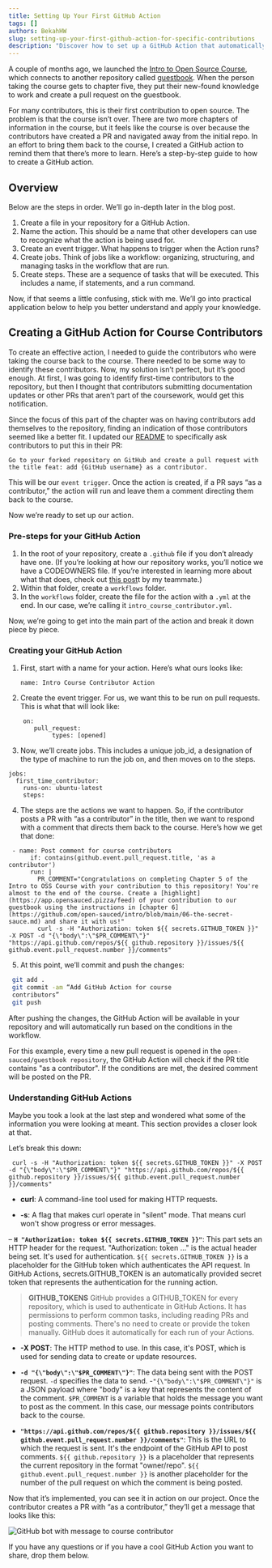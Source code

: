 ```yaml
---
title: Setting Up Your First GitHub Action
tags: []
authors: BekahHW
slug: setting-up-your-first-github-action-for-specific-contributions
description: "Discover how to set up a GitHub Action that automatically posts a personalized message to contributors. "
---
```



A couple of months ago, we launched the [Intro to Open Source Course](https://intro.opensauced.pizza/#/), which connects to another repository called [guestbook](https://github.com/open-sauced/guestbook). When the person taking the course gets to chapter five, they put their new-found knowledge to work and create a pull request on the guestbook.

For many contributors, this is their first contribution to open source. The problem is that the course isn’t over. There are two more chapters of information in the course, but it feels like the course is over because the contributors have created a PR and navigated away from the initial repo. In an effort to bring them back to the course, I created a GitHub action to remind them that there’s more to learn. Here’s a step-by-step guide to how to create a GitHub action.

## Overview
Below are the steps in order. We’ll go in-depth later in the blog post.

1. Create a file in your repository for a GitHub Action.
2. Name the action. This should be a name that other developers can use to recognize what the action is being used for.
3. Create an event trigger. What happens to trigger when the Action runs?
4. Create jobs. Think of jobs like a workflow: organizing, structuring, and managing tasks in the workflow that are run.
5. Create steps. These are a sequence of tasks that will be executed. This includes a name, if statements, and a run command.

Now, if that seems a little confusing, stick with me. We’ll go into practical application below to help you better understand and apply your knowledge.

## Creating a GitHub Action for Course Contributors
To create an effective action, I needed to guide the contributors who were taking the course back to the course. There needed to be some way to identify these contributors. Now, my solution isn’t perfect, but it’s good enough. At first, I was going to identify first-time contributors to the repository, but then I thought that contributors submitting documentation updates or other PRs that aren’t part of the coursework, would get this notification. 

Since the focus of this part of the chapter was on having contributors add themselves to the repository, finding an indication of those contributors seemed like a better fit. I updated our [README](https://github.com/open-sauced/guestbook) to specifically ask contributors to put this in their PR:


```
Go to your forked repository on GitHub and create a pull request with the title feat: add {GitHub username} as a contributor.
```
This will be our `event trigger`. Once the action is created, if a PR says “as a contributor,” the action will run and leave them a comment directing them back to the course.

Now we’re ready to set up our action.

### Pre-steps for your GitHub Action 
1. In the root of your repository, create a `.github` file if you don’t already have one. (If you’re looking at how our repository works, you’ll notice we have a CODEOWNERS file. If you’re interested in learning more about what that does, check out [this post](https://dev.to/opensauced/supercharge-your-repository-with-code-owners-4clg)t by my teammate.)
2. Within that folder, create a `workflows` folder.
3. In the `workflows` folder, create the file for the action with a `.yml` at the end. In our case, we’re calling it `intro_course_contributor.yml`.

Now, we’re going to get into the main part of the action and break it down piece by piece.

### Creating your GitHub Action
1. First, start with a name for your action. Here’s what ours looks like:

     `name: Intro Course Contributor Action`

2. Create the event trigger. For us, we want this to be run on pull requests. This is what that will look like:
```
	on:
	   pull_request:
    		types: [opened]
```
3. Now, we’ll create jobs. This includes a unique job_id, a designation of the type of machine to run the job on, and then moves on to the steps.

```
jobs:
  first_time_contributor:
    runs-on: ubuntu-latest
    steps:
```
4. The steps are the actions we want to happen. So, if the contributor posts a PR with “as a contributor” in the title, then we want to respond with a comment that directs them back to the course. Here’s how we get that done:


```
 - name: Post comment for course contributors
      if: contains(github.event.pull_request.title, 'as a contributor')
      run: |
        PR_COMMENT="Congratulations on completing Chapter 5 of the Intro to OSS Course with your contribution to this repository! You're almost to the end of the course. Create a [highlight](https://app.opensauced.pizza/feed) of your contribution to our guestbook using the instructions in [chapter 6](https://github.com/open-sauced/intro/blob/main/06-the-secret-sauce.md) and share it with us!"
        curl -s -H "Authorization: token ${{ secrets.GITHUB_TOKEN }}" -X POST -d "{\"body\":\"$PR_COMMENT\"}" "https://api.github.com/repos/${{ github.repository }}/issues/${{ github.event.pull_request.number }}/comments"
```

5. At this point, we’ll commit and push the changes:

```bash
 git add .
 git commit -am “Add GitHub Action for course 
 contributors”
 git push
```

After pushing the changes, the GitHub Action will be available in your repository and will automatically run based on the conditions in the workflow.

For this example, every time a new pull request is opened in the `open-sauced/guestbook repository`, the GitHub Action will check if the PR title contains "as a contributor". If the conditions are met, the desired comment will be posted on the PR.

### Understanding GitHub Actions
Maybe you took a look at the last step and wondered what some of the information you were looking at meant. This section provides a closer look at that. 

Let’s break this down:
```
 curl -s -H "Authorization: token ${{ secrets.GITHUB_TOKEN }}" -X POST -d "{\"body\":\"$PR_COMMENT\"}" "https://api.github.com/repos/${{ github.repository }}/issues/${{ github.event.pull_request.number }}/comments"
```

- **curl**: A command-line tool used for making HTTP requests.

- **-s**: A flag that makes curl operate in "silent" mode. That means curl won't show progress or error messages.

– **`H "Authorization: token ${{ secrets.GITHUB_TOKEN }}"`**: This part sets an HTTP header for the request. "Authorization: token ..." is the actual header being set. It's used for authentication. `${{ secrets.GITHUB_TOKEN }}` is a placeholder for the GitHub token which authenticates the API request. In GitHub Actions, secrets.GITHUB_TOKEN is an automatically provided secret token that represents the authentication for the running action.

> **GITHUB_TOKENS**
GitHub provides a GITHUB_TOKEN for every repository, which is used to authenticate in  GitHub Actions. It has permissions to perform common tasks, including reading PRs and posting comments. There's no need to create or provide the token manually. GitHub does it automatically for each run of your Actions.


- **-X POST**: The HTTP method to use. In this case, it's POST, which is used for sending data to create or update resources.

- **`-d "{\"body\":\"$PR_COMMENT\"}"`**: The data being sent with the POST request. `-d` specifies the data to send. 
     -`"{\"body\":\"$PR_COMMENT\"}"` is a JSON payload where "body" is a key that represents the content of the comment. `$PR_COMMENT` is a variable that holds the message you want to post as the comment. In this case, our message points contributors back to the course.

- **`"https://api.github.com/repos/${{ github.repository }}/issues/${{ github.event.pull_request.number }}/comments"`**: This is the URL to which the request is sent. It's the endpoint of the GitHub API to post comments. `${{ github.repository }}` is a placeholder that represents the current repository in the format "owner/repo". `${{ github.event.pull_request.number }}` is another placeholder for the number of the pull request on which the comment is being posted.

Now that it’s implemented, you can see it in action on our project. Once the contributor creates a PR with “as a contributor,” they’ll get a message that looks like this:


![GitHub bot with message to course contributor](https://dev-to-uploads.s3.amazonaws.com/uploads/articles/ok5mz7agn4hjoyxni449.png)


If you have any questions or if you have a cool GitHub Action you want to share, drop them below. 
